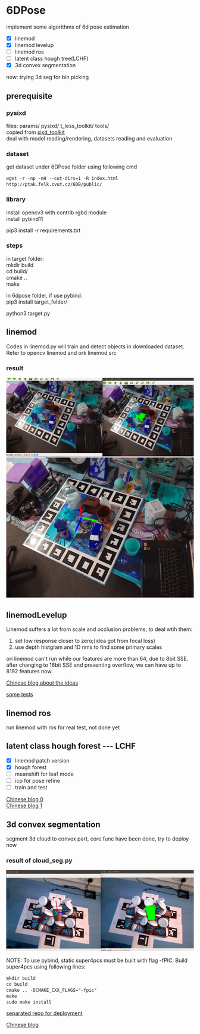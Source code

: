 
# 6DPose

implement some algorithms of 6d pose estimation  

- [x] linemod
- [x] linemod levelup
- [ ] linemod ros
- [ ] latent class hough tree(LCHF)
- [x] 3d convex segmentation  

now: trying 3d seg for bin picking

## prerequisite

### pysixd

files: params/  pysixd/  t_less_toolkit/  tools/  
copied from [sixd_toolkit](https://github.com/thodan/sixd_toolkit)  
deal with model reading/rendering, datasets reading and evaluation  

### dataset

get dataset under 6DPose folder using following cmd  
```
wget -r -np -nH --cut-dirs=1 -R index.html http://ptak.felk.cvut.cz/6DB/public/
```

### library

install opencv3 with contrib rgbd module  
install pybind11  

pip3 install -r requirements.txt

### steps

in target folder:  
mkdir build  
cd build/  
cmake ..  
make  

in 6dpose folder, if use pybind:  
pip3 install target_folder/  

python3 target.py

## linemod

Codes in linemod.py will train and detect objects in downloaded dataset.  
Refer to opencv linemod and ork linemod src  

### result

![image](./test/results/scene6_match.png)  
![image2](./test/results/axis.png)

## linemodLevelup

Linemod suffers a lot from scale and occlusion problems, to deal wtih
them:  
1. set low response closer to zero;(idea got from focal loss)  
2. use depth histgram and 1D nms to find some primary scales  
 
ori linemod can't run while our features are more than 64, due to 8bit SSE.
after changing to 16bit SSE and preventing overflow,
we can have up to 8192 features now.


[Chinese blog about the ideas](https://zhuanlan.zhihu.com/p/35683990)  

[some tests](./linemodLevelup/readme.md)  

## linemod ros  

run linemod with ros for real test, not done yet

## latent class hough forest --- LCHF  

- [x] linemod patch version
- [x] hough forest
- [ ] meanshift for leaf mode
- [ ] icp for pose refine
- [ ] train and test  

[Chinese blog 0](https://zhuanlan.zhihu.com/p/35710562)  
[Chinese blog 1](https://zhuanlan.zhihu.com/p/35740328)  

## 3d convex segmentation

segment 3d cloud to convex part, core func have been done, try to deploy now  
### result of cloud_seg.py
![cloud](./cxx_3d_seg/test/cloud_seg.png)
 
NOTE: To use pybind, static super4pcs must be built with flag -fPIC.
Build super4pcs using following lines:    
```
mkdir build
cd build
cmake .. -DCMAKE_CXX_FLAGS="-fpic"
make
sudo make install
```
[separated repo for deployment](https://github.com/meiqua/binPicking_3dseg)  

[Chinese blog](https://zhuanlan.zhihu.com/p/36419676)